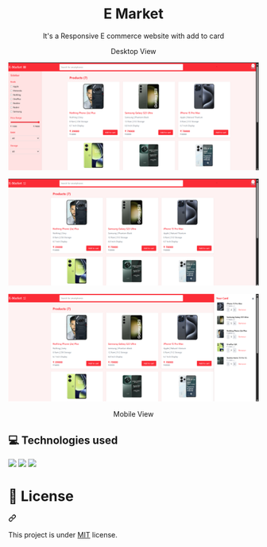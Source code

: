 <h1 align="center" >E Market</h1>

<div align="center" dir="auto">
  <p>It's a Responsive E commerce website with add to card</p>
</div>

<div align="center" dir="auto">
  <p>Desktop View</p>

  <img src="https://raw.githubusercontent.com/Dominic-SR/E-Market/refs/heads/main/src/assets/images/pic-1.png" 
  />

  <img src="https://raw.githubusercontent.com/Dominic-SR/E-Market/refs/heads/main/src/assets/images/pic-2.png" 
  />

  <img src="https://raw.githubusercontent.com/Dominic-SR/E-Market/refs/heads/main/src/assets/images/pic-3.png" 
  />
</div>

<div align="center" dir="auto">
  <p>Mobile View</p>
</div>

<div align="center" dir="auto">
<!--     <h4>Desktop View</h4> -->
<!--     <a target="_blank" rel="noopener noreferrer" href=""><img src="https://github.com/Dominic-SR/food-court/blob/main/assets/screenshots/home.png" width="600" style="max-width: 100%;"></a>
    <a target="_blank" rel="noopener noreferrer" href=""><img src="https://github.com/Dominic-SR/food-court/blob/main/assets/screenshots/chef.png" width="600" style="max-width: 100%;"></a>
    <a target="_blank" rel="noopener noreferrer" href=""><img src="https://github.com/Dominic-SR/food-court/blob/main/assets/screenshots/burger.png" width="600" style="max-width: 100%;"></a>
    <a target="_blank" rel="noopener noreferrer" href=""><img src="https://github.com/Dominic-SR/food-court/blob/main/assets/screenshots/statistic.png" width="600" style="max-width: 100%;"></a>
    <a target="_blank" rel="noopener noreferrer" href=""><img src="https://github.com/Dominic-SR/food-court/blob/main/assets/screenshots/pizza.png" width="600" style="max-width: 100%;"></a>
    <a target="_blank" rel="noopener noreferrer" href=""><img src="https://github.com/Dominic-SR/food-court/blob/main/assets/screenshots/packages.png" width="600" style="max-width: 100%;"></a>
    <a target="_blank" rel="noopener noreferrer" href=""><img src="https://github.com/Dominic-SR/food-court/blob/main/assets/screenshots/chicken.png" width="600" style="max-width: 100%;"></a>
    <a target="_blank" rel="noopener noreferrer" href=""><img src="https://github.com/Dominic-SR/food-court/blob/main/assets/screenshots/footer.png" width="600" style="max-width: 100%;"></a> -->
</div>

<div align="center" dir="auto">
<!--   <h4>Mobile View</h4> -->
<!--      <a target="_blank" rel="noopener noreferrer" href=""><img src="https://github.com/Dominic-SR/food-court/blob/main/assets/screenshots/home-mobile.png" width="600" style="max-width: 100%;"></a>
    <a target="_blank" rel="noopener noreferrer" href=""><img src="https://github.com/Dominic-SR/food-court/blob/main/assets/screenshots/chef-mobile.png" width="600" style="max-width: 100%;"></a>
    <a target="_blank" rel="noopener noreferrer" href=""><img src="https://github.com/Dominic-SR/food-court/blob/main/assets/screenshots/burger-mobile.png" width="600" style="max-width: 100%;"></a>
    <a target="_blank" rel="noopener noreferrer" href=""><img src="https://github.com/Dominic-SR/food-court/blob/main/assets/screenshots/statistic-mobile.png" width="600" style="max-width: 100%;"></a>
    <a target="_blank" rel="noopener noreferrer" href=""><img src="https://github.com/Dominic-SR/food-court/blob/main/assets/screenshots/pizza-mobile.png" width="600" style="max-width: 100%;"></a>
    <a target="_blank" rel="noopener noreferrer" href=""><img src="https://github.com/Dominic-SR/food-court/blob/main/assets/screenshots/package-mobile.png" width="600" style="max-width: 100%;"></a>
    <a target="_blank" rel="noopener noreferrer" href=""><img src="https://github.com/Dominic-SR/food-court/blob/main/assets/screenshots/chocken-mobile.png" width="600" style="max-width: 100%;"></a>
    <a target="_blank" rel="noopener noreferrer" href=""><img src="https://github.com/Dominic-SR/food-court/blob/main/assets/screenshots/footer-mobile.png" width="600" style="max-width: 100%;"></a> -->
</div>

<h2> 💻 Technologies used </h2>

<img src="[https://img.shields.io/badge/html5-%23E34F26.svg?style=for-the-badge&logo=html5&logoColor=white](https://img.shields.io/badge/react-%2320232a.svg?style=for-the-badge&logo=react&logoColor=%2361DAFB" />

<img src="https://img.shields.io/badge/tailwindcss-%2338B2AC.svg?style=for-the-badge&logo=tailwind-css&logoColor=white" />

<img src="https://img.shields.io/badge/javascript-%23323330.svg?style=for-the-badge&logo=javascript&logoColor=%23F7DF1E" />

<div class="markdown-heading" dir="auto"><h1 tabindex="-1" class="heading-element" dir="auto">📕 License</h1><a id="user-content--license" class="anchor" aria-label="Permalink: 📕 License" href="#-license"><svg class="octicon octicon-link" viewBox="0 0 16 16" version="1.1" width="16" height="16" aria-hidden="true"><path d="m7.775 3.275 1.25-1.25a3.5 3.5 0 1 1 4.95 4.95l-2.5 2.5a3.5 3.5 0 0 1-4.95 0 .751.751 0 0 1 .018-1.042.751.751 0 0 1 1.042-.018 1.998 1.998 0 0 0 2.83 0l2.5-2.5a2.002 2.002 0 0 0-2.83-2.83l-1.25 1.25a.751.751 0 0 1-1.042-.018.751.751 0 0 1-.018-1.042Zm-4.69 9.64a1.998 1.998 0 0 0 2.83 0l1.25-1.25a.751.751 0 0 1 1.042.018.751.751 0 0 1 .018 1.042l-1.25 1.25a3.5 3.5 0 1 1-4.95-4.95l2.5-2.5a3.5 3.5 0 0 1 4.95 0 .751.751 0 0 1-.018 1.042.751.751 0 0 1-1.042.018 1.998 1.998 0 0 0-2.83 0l-2.5 2.5a1.998 1.998 0 0 0 0 2.83Z"></path></svg></a></div>

<p dir="auto">This project is under <a href="https://github.com/Dominic-SR/food-court/tree/main?tab=MIT-1-ov-file">MIT</a> license.</p>


